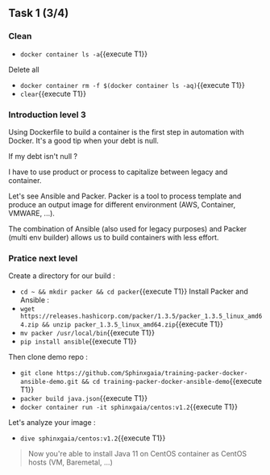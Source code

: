 ## Task 1 (3/4)

### Clean

- `docker container ls -a`{{execute T1}}

Delete all
- `docker container rm -f $(docker container ls -aq)`{{execute T1}}
- `clear`{{execute T1}}

### Introduction level 3

Using Dockerfile to build a container is the first step in automation with Docker. It's a good tip when your debt is null.

If my debt isn't null ?

I have to use product or process to capitalize between legacy and container.

Let's see Ansible and Packer. Packer is a tool to process template and produce an output image for different environment (AWS, Container, VMWARE, ...).

The combination of Ansible (also used for legacy purposes) and Packer (multi env builder) allows us to build containers with less effort.

### Pratice next level

Create a directory for our build :
  - `cd ~ && mkdir packer && cd packer`{{execute T1}}
Install Packer and Ansible :
  - `wget https://releases.hashicorp.com/packer/1.3.5/packer_1.3.5_linux_amd64.zip && unzip packer_1.3.5_linux_amd64.zip`{{execute T1}}
  - `mv packer /usr/local/bin`{{execute T1}}
  - `pip install ansible`{{execute T1}} 

Then clone demo repo :
- `git clone https://github.com/Sphinxgaia/training-packer-docker-ansible-demo.git && cd training-packer-docker-ansible-demo`{{execute T1}}
- `packer build java.json`{{execute T1}}
- `docker container run -it sphinxgaia/centos:v1.2`{{execute T1}}

Let's analyze your image :
- `dive sphinxgaia/centos:v1.2`{{execute T1}}

> Now you're able to install Java 11 on CentOS container as CentOS hosts (VM, Baremetal, ...)
> 